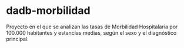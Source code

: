 # dadb-morbilidad
Proyecto en el que se analizan las tasas de Morbilidad Hospitalaria por 100.000 habitantes y estancias medias, según el sexo y el diagnóstico principal.
